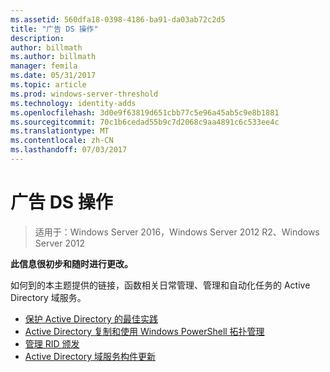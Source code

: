 ```yaml
---
ms.assetid: 560dfa18-0398-4186-ba91-da03ab72c2d5
title: "广告 DS 操作"
description: 
author: billmath
ms.author: billmath
manager: femila
ms.date: 05/31/2017
ms.topic: article
ms.prod: windows-server-threshold
ms.technology: identity-adds
ms.openlocfilehash: 3d0e9f63819d651cbb77c5e96a45ab5c9e8b1881
ms.sourcegitcommit: 70c1b6cedad55b9c7d2068c9aa4891c6c533ee4c
ms.translationtype: MT
ms.contentlocale: zh-CN
ms.lasthandoff: 07/03/2017
---
```

# <a name="ad-ds-operations"></a>广告 DS 操作

>适用于：Windows Server 2016，Windows Server 2012 R2、Windows Server 2012

**此信息很初步和随时进行更改。**  
  
如何到的本主题提供的链接，函数相关日常管理、管理和自动化任务的 Active Directory 域服务。  
  
* [保护 Active Directory 的最佳实践](../../../ad-ds/plan/security-best-practices/Best-Practices-for-Securing-Active-Directory.md)  
* [Active Directory 复制和使用 Windows PowerShell 拓扑管理](../../../ad-ds/manage/powershell/Active-Directory-Replication-and-Topology-Management-Using-Windows-PowerShell.md)  
* [管理 RID 颁发](../../../ad-ds/manage/Managing-RID-Issuance.md)  
* [Active Directory 域服务构件更新](../../../ad-ds/manage/component-updates/Active-Directory-Domain-Services-Component-Updates.md)


